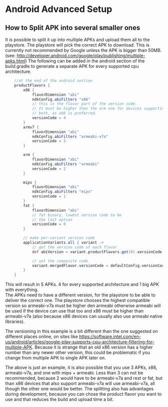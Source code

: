 # Android Advanced Setup

## How to Split APK into several smaller ones

It is possible to split it up into multiple APKs and upload them all to the playstore.
The playstore will pick the correct APK to download.
This is currently not recommended by Google unless the APK is bigger than 50MB. (see: http://developer.android.com/google/play/publishing/multiple-apks.html)
The following can be added in the android section of the build.gradle
to generate a separate APK for every supported cpu architecture.

```groovy
    //at the end of the android section
    productFlavors {
        x86 {
            flavorDimension "abi"
            ndkConfig.abiFilters "x86"
            // this is the flavor part of the version code.
            // It must be higher than the arm one for devices supporting
            // both, as x86 is preferred.
            versionCode = 4
        }
        armv7 {
            flavorDimension "abi"
            ndkConfig.abiFilters "armeabi-v7a"
            versionCode = 3
        }

        arm {
            flavorDimension "abi"
            ndkConfig.abiFilters "armeabi"
            versionCode = 2
        }

        mips {
            flavorDimension "abi"
            ndkConfig.abiFilters "mips"
            versionCode = 1
        }
        fat {
            flavorDimension "abi"
            // fat binary, lowest version code to be
            // the last option
            versionCode = 0
        }

        // make per-variant version code
        applicationVariants.all { variant ->
            // get the version code of each flavor
            def abiVersion = variant.productFlavors.get(0).versionCode

            // set the composite code
            variant.mergedFlavor.versionCode = defaultConfig.versionCode * 10 + abiVersion
        }
    }
```

This will result in 5 APKs. 4 for every supported architecture and 1 big APK with everything.  
The APKs need to have a different version, for the playstore to be able to deliver the correct one.
The playstore chooses the highest compatible version so armeabi-v7a must be higher den armeabi
otherwise armeabi will be used if the device can use that too and x86 must be higher than armeabi-v7a (also because x86 devices can usually also use armeabi native libraries).


The versioning in this example is a bit different than the one suggested on different places online, on sites like https://software.intel.com/en-us/android/articles/google-play-supports-cpu-architecture-filtering-for-multiple-APK.
Because it is strange that an old x86 version has a higher number than any newer other version,
this could be problematic if you change from multiple APK to single APK later on.

The above is just an example, it is also possible that you use 3 APKs, x86, armeabi-v7a, and one with mips + armeabi.
Less than 3 can not be recommended, because 2 would have to be armeabi-v7a and rest or fat,
but than x86 devices that also support armeabi-v7a will use armeabi-v7a, all though the other one would be better.
The splitting also has advantages during development, because you can chose the product flavor you want to use
and that reduces the build and upload time a bit.
